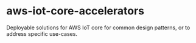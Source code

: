# aws-iot-core-accelerators
Deployable solutions for AWS IoT core for common design patterns, or to address specific use-cases.
